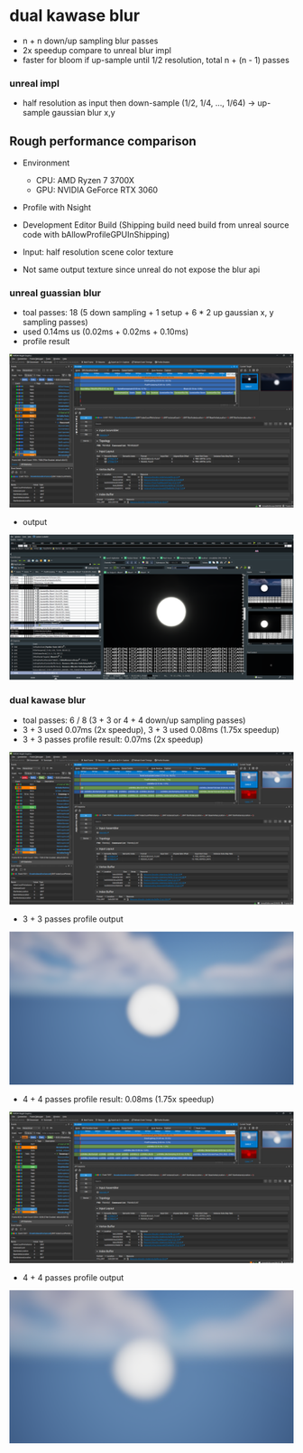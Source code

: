 # dual kawase blur
- n + n down/up sampling blur passes
- 2x speedup compare to unreal blur impl
- faster for bloom if up-sample until 1/2 resolution, total n + (n - 1) passes

### unreal impl

- half resolution as input then down-sample (1/2, 1/4, ..., 1/64) -> up-sample gaussian blur x,y

## Rough performance comparison
- Environment
  - CPU: AMD Ryzen 7 3700X
  - GPU: NVIDIA GeForce RTX 3060

- Profile with Nsight
- Development Editor Build (Shipping build need build from unreal source code with bAllowProfileGPUInShipping)

- Input: half resolution scene color texture

- Not same output texture since unreal do not expose the blur api

### unreal guassian blur
- toal passes: 18 (5 down sampling + 1 setup + 6 * 2 up gaussian x, y sampling passes)
- used 0.14ms us (0.02ms + 0.02ms + 0.10ms)
- profile result
<img src="photo/unreal_blur_profile.png" alt="drawing" width=""/>

- output
<img src="photo/unreal_blur_result_renderdoc.png" alt="drawing" width=""/>

### dual kawase blur
- toal passes: 6 / 8 (3 + 3 or 4 + 4 down/up sampling passes)
- 3 + 3 used 0.07ms (2x speedup), 3 + 3 used 0.08ms (1.75x speedup)
- 3 + 3 passes profile result: 0.07ms (2x speedup)
<img src="photo/dkblur_3+3_profile.png" alt="drawing" width=""/>

- 3 + 3 passes profile output
<img src="photo/dkblur_3+3_result.png" alt="drawing" width=""/>

- 4 + 4 passes profile result: 0.08ms (1.75x speedup)
<img src="photo/dkblur_4+4_profile.png" alt="drawing" width=""/>

- 4 + 4 passes profile output
<img src="photo/dkblur_4+4_result.png" alt="drawing" width=""/>

